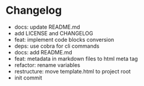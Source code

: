 # Changelog

- docs: update README.md
- add LICENSE and CHANGELOG
- feat: implement code blocks conversion
- deps: use cobra for cli commands
- docs: add README.md
- feat: metadata in markdown files to html meta tag
- refactor: rename variables
- restructure: move template.html to project root
- init commit
